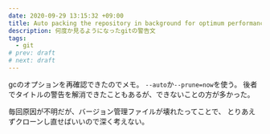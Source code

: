 ```yaml
---
date: 2020-09-29 13:15:32 +09:00
title: Auto packing the repository in background for optimum performance.
description: 何度か見るようになったgitの警告文
tags:
  - git
# prev: draft
# next: draft
---
```


gcのオプションを再確認できたのでメモ。
`--auto`か`--prune=now`を使う。
後者でタイトルの警告を解消できたこともあるが、できないことの方が多かった。

毎回原因が不明だが、バージョン管理ファイルが壊れたってことで、
とりあえずクローンし直せばいいので深く考えない。

